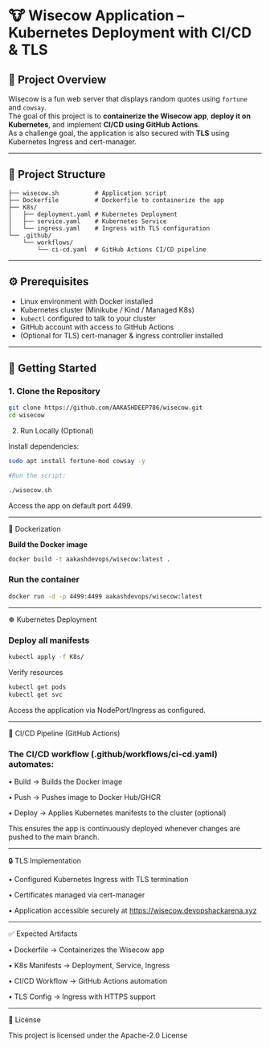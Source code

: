 # 🐮 Wisecow Application – Kubernetes Deployment with CI/CD & TLS

## 📌 Project Overview
Wisecow is a fun web server that displays random quotes using `fortune` and `cowsay`.  
The goal of this project is to **containerize the Wisecow app**, **deploy it on Kubernetes**, and implement **CI/CD using GitHub Actions**.  
As a challenge goal, the application is also secured with **TLS** using Kubernetes Ingress and cert-manager.

---

## 📂 Project Structure

```text
├── wisecow.sh          # Application script  
├── Dockerfile          # Dockerfile to containerize the app  
├── K8s/  
│   ├── deployment.yaml # Kubernetes Deployment  
│   ├── service.yaml    # Kubernetes Service  
│   └── ingress.yaml    # Ingress with TLS configuration  
└── .github/  
    └── workflows/  
        └── ci-cd.yaml  # GitHub Actions CI/CD pipeline

```
---

## ⚙️ Prerequisites
- Linux environment with Docker installed  
- Kubernetes cluster (Minikube / Kind / Managed K8s)  
- `kubectl` configured to talk to your cluster  
- GitHub account with access to GitHub Actions  
- (Optional for TLS) cert-manager & ingress controller installed  

---

## 🚀 Getting Started

### 1. Clone the Repository
```bash
git clone https://github.com/AAKASHDEEP786/wisecow.git
cd wisecow
```

2. Run Locally (Optional)

Install dependencies:
```bash
sudo apt install fortune-mod cowsay -y

#Run the script:

./wisecow.sh
```
Access the app on default port 4499.

---

🐳 Dockerization  

**Build the Docker image**

```bash
docker build -t aakashdevops/wisecow:latest .
```
### Run the container
```bash
docker run -d -p 4499:4499 aakashdevops/wisecow:latest
```
---

☸️ Kubernetes Deployment
### Deploy all manifests
```bash
kubectl apply -f K8s/
```
Verify resources
```bash
kubectl get pods
kubectl get svc
```
Access the application via NodePort/Ingress as configured.

---

🔄 CI/CD Pipeline (GitHub Actions)

### The CI/CD workflow (.github/workflows/ci-cd.yaml) automates:

• Build → Builds the Docker image

• Push → Pushes image to Docker Hub/GHCR

• Deploy → Applies Kubernetes manifests to the cluster (optional)

This ensures the app is continuously deployed whenever changes are pushed to the main branch.

---

🔒 TLS Implementation

• Configured Kubernetes Ingress with TLS termination

• Certificates managed via cert-manager

• Application accessible securely at https://wisecow.devopshackarena.xyz

---

✅ Expected Artifacts

• Dockerfile → Containerizes the Wisecow app

• K8s Manifests → Deployment, Service, Ingress

• CI/CD Workflow → GitHub Actions automation

• TLS Config → Ingress with HTTPS support

---

📜 License

This project is licensed under the Apache-2.0 License
